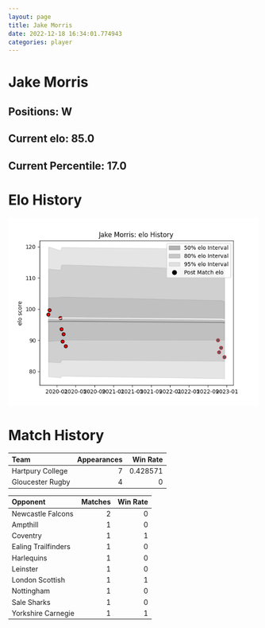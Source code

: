 ```yaml
---  
layout: page  
title: Jake Morris  
date: 2022-12-18 16:34:01.774943  
categories: player  
---
```

# Jake Morris

## Positions: W

## Current elo: 85.0

## Current Percentile: 17.0

# Elo History


![elo history](history_JakeMorris.png)
# Match History


| Team             |   Appearances |   Win Rate |
|:-----------------|--------------:|-----------:|
| Hartpury College |             7 |   0.428571 |
| Gloucester Rugby |             4 |   0        |

| Opponent            |   Matches |   Win Rate |
|:--------------------|----------:|-----------:|
| Newcastle Falcons   |         2 |          0 |
| Ampthill            |         1 |          0 |
| Coventry            |         1 |          1 |
| Ealing Trailfinders |         1 |          0 |
| Harlequins          |         1 |          0 |
| Leinster            |         1 |          0 |
| London Scottish     |         1 |          1 |
| Nottingham          |         1 |          0 |
| Sale Sharks         |         1 |          0 |
| Yorkshire Carnegie  |         1 |          1 |